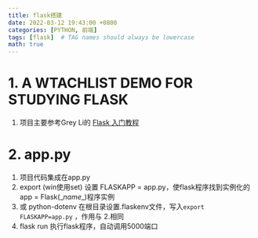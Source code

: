 ```yaml
---
title: flask搭建
date: 2022-03-12 19:43:00 +0800
categories: [PYTHON, 前端]
tags: [flask]  # TAG names should always be lowercase
math: true
---
```


# 1. A WTACHLIST DEMO FOR STUDYING FLASK
1. 项目主要参考Grey Li的 [Flask 入门教程](https://github.com/helloflask/watchlist)

# 2. app.py
1. 项目代码集成在app.py
2. export (win使用set) 设置 FLASKAPP = app.py，使flask程序找到实例化的app = Flask(\__name__)程序实例
3. 或 python-dotenv 在根目录设置.flaskenv文件，写入` export FLASKAPP=app.py ` ，作用与 2.相同
4. flask run  执行flask程序，自动调用5000端口

